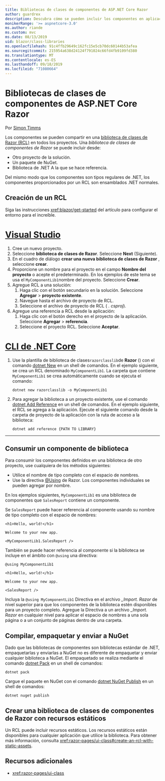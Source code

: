 ```yaml
---
title: Bibliotecas de clases de componentes de ASP.NET Core Razor
author: guardrex
description: Descubra cómo se pueden incluir los componentes en aplicaciones increíbles desde una biblioteca de componentes externos.
monikerRange: '>= aspnetcore-3.0'
ms.author: riande
ms.custom: mvc
ms.date: 08/13/2019
uid: blazor/class-libraries
ms.openlocfilehash: 91c4ffb29649c162fc15e5cb70dc60144b53afea
ms.sourcegitcommit: 215954a638d24124f791024c66fd4fb9109fd380
ms.translationtype: MT
ms.contentlocale: es-ES
ms.lasthandoff: 09/18/2019
ms.locfileid: "71080664"
---
```

# <a name="aspnet-core-razor-components-class-libraries"></a>Bibliotecas de clases de componentes de ASP.NET Core Razor

Por [Simon Timms](https://github.com/stimms)

Los componentes se pueden compartir en una [biblioteca de clases de Razor (RCL)](xref:razor-pages/ui-class) en todos los proyectos. Una *biblioteca de clases de componentes de Razor* se puede incluir desde:

* Otro proyecto de la solución.
* Un paquete de NuGet.
* Biblioteca de .NET A la que se hace referencia.

Del mismo modo que los componentes son tipos regulares de .NET, los componentes proporcionados por un RCL son ensamblados .NET normales.

## <a name="create-an-rcl"></a>Creación de un RCL

Siga las instrucciones <xref:blazor/get-started> del artículo para configurar el entorno para el increíble.

# <a name="visual-studiotabvisual-studio"></a>[Visual Studio](#tab/visual-studio)

1. Cree un nuevo proyecto.
1. Seleccione **biblioteca de clases de Razor**. Seleccione **Next** (Siguiente).
1. En el cuadro de diálogo **crear una nueva biblioteca de clases de Razor** , seleccione **crear**.
1. Proporcione un nombre para el proyecto en el campo **Nombre del proyecto** o acepte el predeterminado. En los ejemplos de este tema se usa el `MyComponentLib1`nombre del proyecto. Seleccione **Crear**.
1. Agregue RCL a una solución:
   1. Haga clic con el botón secundario en la solución. Seleccione **Agregar** > **proyecto existente**.
   1. Navegue hasta el archivo de proyecto de RCL.
   1. Seleccione el archivo de proyecto de RCL ( *. csproj*).
1. Agregue una referencia a RCL desde la aplicación:
   1. Haga clic con el botón derecho en el proyecto de la aplicación. Seleccione **Agregar** > **referencia**.
   1. Seleccione el proyecto RCL. Seleccione **Aceptar**.

# <a name="net-core-clitabnetcore-cli"></a>[CLI de .NET Core](#tab/netcore-cli)

1. Use la plantilla de biblioteca de clases`razorclasslib`de **Razor** () con el comando [dotnet New](/dotnet/core/tools/dotnet-new) en un shell de comandos. En el ejemplo siguiente, se crea un RCL denominado `MyComponentLib1`. La carpeta que contiene `MyComponentLib1` se crea automáticamente cuando se ejecuta el comando:

   ```dotnetcli
   dotnet new razorclasslib -o MyComponentLib1
   ```

1. Para agregar la biblioteca a un proyecto existente, use el comando [dotnet Add Reference](/dotnet/core/tools/dotnet-add-reference) en un shell de comandos. En el ejemplo siguiente, el RCL se agrega a la aplicación. Ejecute el siguiente comando desde la carpeta de proyecto de la aplicación con la ruta de acceso a la biblioteca:

   ```dotnetcli
   dotnet add reference {PATH TO LIBRARY}
   ```

---

## <a name="consume-a-library-component"></a>Consumir un componente de biblioteca

Para consumir los componentes definidos en una biblioteca de otro proyecto, use cualquiera de los métodos siguientes:

* Utilice el nombre de tipo completo con el espacio de nombres.
* Use la directiva [ \@Using](xref:mvc/views/razor#using) de Razor. Los componentes individuales se pueden agregar por nombre.

En los ejemplos siguientes, `MyComponentLib1` es una biblioteca de componentes que `SalesReport` contiene un componente.

Se `SalesReport` puede hacer referencia al componente usando su nombre de tipo completo con el espacio de nombres:

```cshtml
<h1>Hello, world!</h1>

Welcome to your new app.

<MyComponentLib1.SalesReport />
```

También se puede hacer referencia al componente si la biblioteca se incluye en el ámbito con `@using` una directiva:

```cshtml
@using MyComponentLib1

<h1>Hello, world!</h1>

Welcome to your new app.

<SalesReport />
```

Incluya la `@using MyComponentLib1` Directiva en el archivo *_Import. Razor* de nivel superior para que los componentes de la biblioteca estén disponibles para un proyecto completo. Agregue la Directiva a un archivo *_Import. Razor* en cualquier nivel para aplicar el espacio de nombres a una sola página o a un conjunto de páginas dentro de una carpeta.

## <a name="build-pack-and-ship-to-nuget"></a>Compilar, empaquetar y enviar a NuGet

Dado que las bibliotecas de componentes son bibliotecas estándar de .NET, empaquetarlas y enviarlas a NuGet no es diferente de empaquetar y enviar cualquier biblioteca a NuGet. El empaquetado se realiza mediante el comando [dotnet Pack](/dotnet/core/tools/dotnet-pack) en un shell de comandos:

```dotnetcli
dotnet pack
```

Cargue el paquete en NuGet con el comando [dotnet NuGet Publish](/dotnet/core/tools/dotnet-nuget-push) en un shell de comandos:

```dotnetcli
dotnet nuget publish
```

## <a name="create-a-razor-components-class-library-with-static-assets"></a>Crear una biblioteca de clases de componentes de Razor con recursos estáticos

Un RCL puede incluir recursos estáticos. Los recursos estáticos están disponibles para cualquier aplicación que utilice la biblioteca. Para obtener más información, consulta <xref:razor-pages/ui-class#create-an-rcl-with-static-assets>.

## <a name="additional-resources"></a>Recursos adicionales

* <xref:razor-pages/ui-class>
